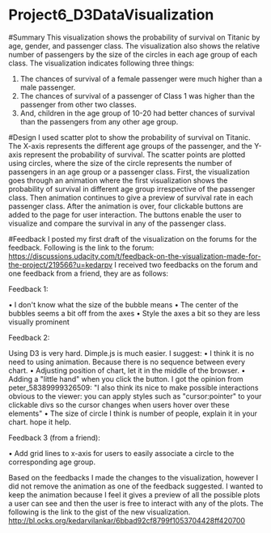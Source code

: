 # Project6_D3DataVisualization

#Summary
This visualization shows the probability of survival on Titanic by age, gender, and passenger class. The visualization also shows the relative number of passengers by the size of the circles in each age group of each class. The visualization indicates  following three things:
1)	The chances of survival of a female passenger were much higher than a male passenger.
2)	 The chances of survival of a passenger of Class 1 was higher than the passenger from other two classes.
3)	And, children in the age group of 10-20 had better chances of survival than the passengers from any other age group.

#Design
I used scatter plot to show the probability of survival on Titanic. The X-axis represents the different age groups of the passenger, and the Y-axis represent the probability of survival. The scatter points are plotted using circles, where the size of the circle represents the number of passengers in an age group or a passenger class. 
First, the visualization goes through an animation where the first visualization shows the probability of survival in different age group irrespective of the passenger class. Then animation continues to give a preview of survival rate in each passenger class. 
After the animation is over, four clickable buttons are added to the page for user interaction. The buttons enable the user to visualize and compare the survival in any of the passenger class.

#Feedback
I posted my first draft of the visualization on the forums for the feedback. Following is the link to the forum: 
https://discussions.udacity.com/t/feedback-on-the-visualization-made-for-the-project/219566?u=kedarpv
I received two feedbacks on the forum and one feedback from a friend, they are as follows:

Feedback 1:

•	I don't know what the size of the bubble means
•	The center of the bubbles seems a bit off from the axes
•	Style the axes a bit so they are less visually prominent

Feedback 2:

Using D3 is very hard. Dimple.js is much easier.
I suggest:
•	I think it is no need to using animation. Because there is no sequence between every chart.
•	Adjusting position of chart, let it in the middle of the browser.
•	Adding a "little hand" when you click the button. I got the opinion from peter_58389999326509:
"I also think its nice to make possible interactions obvious to the viewer: you can apply styles such as "cursor:pointer" to your clickable divs so the cursor changes when users hover over these elements"
•	The size of circle I think is number of people, explain it in your chart.
hope it help.

Feedback 3 (from a friend):

•	Add grid lines to x-axis for users to easily associate a circle to the corresponding age group.

Based on the feedbacks I made the changes to the visualization, however I did not remove the animation as one of the feedback suggested. I wanted to keep the animation because I feel it gives a preview of all the possible plots a user can see and then the user is free to interact with any of the plots. The following is the link to the gist of the new visualization. 
http://bl.ocks.org/kedarvilankar/6bbad92cf8799f1053704428ff420700


